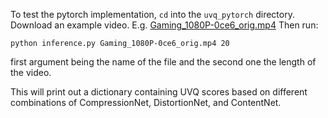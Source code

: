 To test the pytorch implementation, `cd` into the `uvq_pytorch` directory.
Download an example video. E.g. [Gaming_1080P-0ce6_orig.mp4](https://storage.googleapis.com/ugc-dataset/vp9_compressed_videos/Gaming_1080P-0ce6_orig.mp4)
Then run:
```
python inference.py Gaming_1080P-0ce6_orig.mp4 20
```
first argument being the name of the file and the second one the length of the video.

This will print out a dictionary containing UVQ scores based on different combinations of CompressionNet, DistortionNet, and ContentNet.
